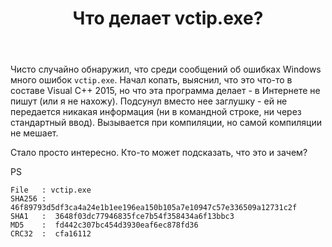 ﻿---
title: "Что делает vctip.exe?"
se.owner.user_id: 195342
se.owner.display_name: "Harry"
se.owner.link: "https://ru.stackoverflow.com/users/195342/harry"
se.link: "https://ru.stackoverflow.com/questions/700867/%d0%a7%d1%82%d0%be-%d0%b4%d0%b5%d0%bb%d0%b0%d0%b5%d1%82-vctip-exe"
se.question_id: 700867
se.post_type: question
se.score: 6
---
<p>Чисто случайно обнаружил, что среди сообщений об ошибках Windows много ошибок <code>vctip.exe</code>. Начал копать, выяснил, что это что-то в составе Visual C++ 2015, но что эта программа делает - в Интернете не пишут (или я не нахожу). Подсунул вместо нее заглушку - ей не передается никакая информация (ни в командной строке, ни через стандартный ввод). Вызывается при компиляции, но самой компиляции не мешает.</p>

<p>Стало просто интересно. Кто-то может подсказать, что это и зачем?</p>

<p>PS</p>

<pre><code>File   : vctip.exe
SHA256 :  46f89793d5df3ca4a24e1b1ee196ea150b105a7e10947c57e336509a12731c2f
SHA1   :  3648f03dc77946835fce7b54f358434a6f13bbc3
MD5    :  fd442c307bc454d3930eaf6ec878fd36
CRC32  :  cfa16112
</code></pre>
